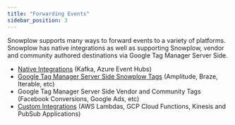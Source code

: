 ```yaml
---
title: "Forwarding Events"
sidebar_position: 3
---
```


Snowplow supports many ways to forward events to a variety of platforms. Snowplow has native integrations as well as supporting Snowplow, vendor and community authored destinations via Google Tag Manager Server Side.

- [Native Integrations](/docs/forwarding-events-to-destinations/forwarding-events/native-integrations/index.md) (Kafka, Azure Event Hubs)
- [Google Tag Manager Server Side Snowplow Tags](/docs/forwarding-events-to-destinations/forwarding-events/google-tag-manager-server-side/index.md) (Amplitude, Braze, Iterable, etc)
- Google Tag Manager Server Side Vendor and Community Tags (Facebook Conversions, Google Ads, etc)
- [Custom Integrations](/docs/forwarding-events-to-destinations/forwarding-events/custom-integrations/index.md) (AWS Lambdas, GCP Cloud Functions, Kinesis and PubSub Applications)
